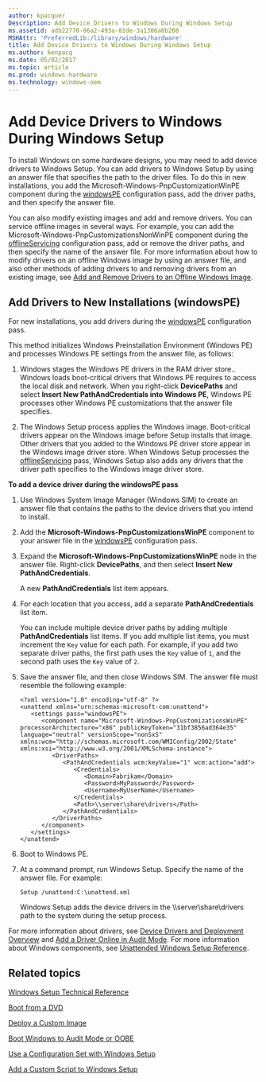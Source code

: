 ```yaml
---
author: kpacquer
Description: Add Device Drivers to Windows During Windows Setup
ms.assetid: adb22778-06a2-493a-81de-3a1306a0b208
MSHAttr: 'PreferredLib:/library/windows/hardware'
title: Add Device Drivers to Windows During Windows Setup
ms.author: kenpacq
ms.date: 05/02/2017
ms.topic: article
ms.prod: windows-hardware
ms.technology: windows-oem
---
```


# Add Device Drivers to Windows During Windows Setup


To install Windows on some hardware designs, you may need to add device drivers to Windows Setup. You can add drivers to Windows Setup by using an answer file that specifies the path to the driver files. To do this in new installations, you add the Microsoft-Windows-PnpCustomizationWinPE component during the [windowsPE](windowspe.md) configuration pass, add the driver paths, and then specify the answer file.

You can also modify existing images and add and remove drivers. You can service offline images in several ways. For example, you can add the Microsoft-Windows-PnpCustomizationsNonWinPE component during the [offlineServicing](offlineservicing.md) configuration pass, add or remove the driver paths, and then specify the name of the answer file. For more information about how to modify drivers on an offline Windows image by using an answer file, and also other methods of adding drivers to and removing drivers from an existing image, see [Add and Remove Drivers to an Offline Windows Image](add-and-remove-drivers-to-an-offline-windows-image.md).

## <span id="bkmk_1"></span><span id="BKMK_1"></span> Add Drivers to New Installations (windowsPE)


For new installations, you add drivers during the [windowsPE](windowspe.md) configuration pass.

This method initializes Windows Preinstallation Environment (Windows PE) and processes Windows PE settings from the answer file, as follows:

1.  Windows stages the Windows PE drivers in the RAM driver store.. Windows loads boot-critical drivers that Windows PE requires to access the local disk and network. When you right-click **DevicePaths** and select **Insert New PathAndCredentials into Windows PE**, Windows PE processes other Windows PE customizations that the answer file specifies.

2.  The Windows Setup process applies the Windows image. Boot-critical drivers appear on the Windows image before Setup installs that image. Other drivers that you added to the Windows PE driver store appear in the Windows image driver store. When Windows Setup processes the [offlineServicing](offlineservicing.md) pass, Windows Setup also adds any drivers that the driver path specifies to the Windows image driver store.

**To add a device driver during the windowsPE pass**

1.  Use Windows System Image Manager (Windows SIM) to create an answer file that contains the paths to the device drivers that you intend to install.

2.  Add the **Microsoft-Windows-PnpCustomizationsWinPE** component to your answer file in the [windowsPE](windowspe.md) configuration pass.

3.  Expand the **Microsoft-Windows-PnpCustomizationsWinPE** node in the answer file. Right-click **DevicePaths**, and then select **Insert New PathAndCredentials**.

    A new **PathAndCredentials** list item appears.

4.  For each location that you access, add a separate **PathAndCredentials** list item.

    You can include multiple device driver paths by adding multiple **PathAndCredentials** list items. If you add multiple list items, you must increment the `Key` value for each path. For example, if you add two separate driver paths, the first path uses the `Key` value of `1`, and the second path uses the `Key` value of `2`.

5.  Save the answer file, and then close Windows SIM. The answer file must resemble the following example:

    ```
    <?xml version="1.0" encoding="utf-8" ?> 
    <unattend xmlns="urn:schemas-microsoft-com:unattend">
       <settings pass="windowsPE">
          <component name="Microsoft-Windows-PnpCustomizationsWinPE" processorArchitecture="x86" publicKeyToken="31bf3856ad364e35" language="neutral" versionScope="nonSxS" xmlns:wcm="http://schemas.microsoft.com/WMIConfig/2002/State" xmlns:xsi="http://www.w3.org/2001/XMLSchema-instance">
             <DriverPaths>
                <PathAndCredentials wcm:keyValue="1" wcm:action="add">
                   <Credentials>
                      <Domain>Fabrikam</Domain> 
                      <Password>MyPassword</Password> 
                      <Username>MyUserName</Username> 
                   </Credentials>
                   <Path>\\server\share\drivers</Path> 
                </PathAndCredentials>
             </DriverPaths>
          </component>
       </settings>
    </unattend>
    ```

6.  Boot to Windows PE.

7.  At a command prompt, run Windows Setup. Specify the name of the answer file. For example:

    ```
    Setup /unattend:C:\unattend.xml
    ```

    Windows Setup adds the device drivers in the \\\\server\\share\\drivers path to the system during the setup process.

For more information about drivers, see [Device Drivers and Deployment Overview](device-drivers-and-deployment-overview.md) and [Add a Driver Online in Audit Mode](add-a-driver-online-in-audit-mode.md). For more information about Windows components, see [Unattended Windows Setup Reference](http://go.microsoft.com/fwlink/?LinkId=206281).

## <span id="related_topics"></span>Related topics


[Windows Setup Technical Reference](windows-setup-technical-reference.md)

[Boot from a DVD](boot-from-a-dvd.md)

[Deploy a Custom Image](deploy-a-custom-image.md)

[Boot Windows to Audit Mode or OOBE](boot-windows-to-audit-mode-or-oobe.md)

[Use a Configuration Set with Windows Setup](use-a-configuration-set-with-windows-setup.md)

[Add a Custom Script to Windows Setup](add-a-custom-script-to-windows-setup.md)

 

 






